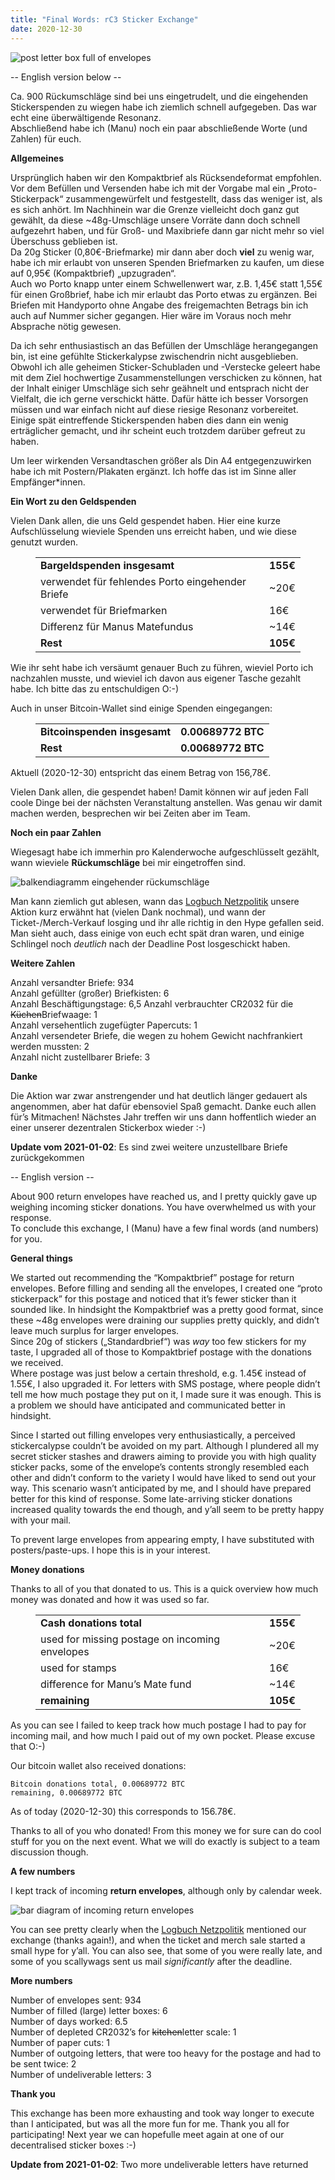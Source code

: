 ```yaml
---
title: "Final Words: rC3 Sticker Exchange"
date: 2020-12-30
---
```


![post letter box full of envelopes](/images/stickerbox-large.jpg)

-- English version below --

Ca. 900 Rückumschläge sind bei uns eingetrudelt, und die eingehenden Stickerspenden zu wiegen habe ich ziemlich schnell aufgegeben. Das war echt eine überwältigende Resonanz.  
Abschließend habe ich (Manu) noch ein paar abschließende Worte (und Zahlen) für euch.

**Allgemeines**

Ursprünglich haben wir den Kompaktbrief als Rücksendeformat empfohlen. Vor dem Befüllen und Versenden habe ich mit der Vorgabe mal ein „Proto-Stickerpack“ zusammengewürfelt und festgestellt, dass das weniger ist, als es sich anhört. Im Nachhinein war die Grenze vielleicht doch ganz gut gewählt, da diese ~48g-Umschläge unsere Vorräte dann doch schnell aufgezehrt haben, und für Groß- und Maxibriefe dann gar nicht mehr so viel Überschuss geblieben ist.  
Da 20g Sticker (0,80€-Briefmarke) mir dann aber doch **viel** zu wenig war, habe ich mir erlaubt von unseren Spenden Briefmarken zu kaufen, um diese auf 0,95€ (Kompaktbrief) „upzugraden“.  
Auch wo Porto knapp unter einem Schwellenwert war, z.B. 1,45€ statt 1,55€ für einen Großbrief, habe ich mir erlaubt das Porto etwas zu ergänzen. Bei Briefen mit Handyporto ohne Angabe des freigemachten Betrags bin ich auch auf Nummer sicher gegangen. Hier wäre im Voraus noch mehr Absprache nötig gewesen.

Da ich sehr enthusiastisch an das Befüllen der Umschläge herangegangen bin, ist eine gefühlte Stickerkalypse zwischendrin nicht ausgeblieben. Obwohl ich alle geheimen Sticker-Schubladen und -Verstecke geleert habe mit dem Ziel hochwertige Zusammenstellungen verschicken zu können, hat der Inhalt einiger Umschläge sich sehr geähnelt und entsprach nicht der Vielfalt, die ich gerne verschickt hätte. Dafür hätte ich besser Vorsorgen müssen und war einfach nicht auf diese riesige Resonanz vorbereitet. Einige spät eintreffende Stickerspenden haben dies dann ein wenig erträglicher gemacht, und ihr scheint euch trotzdem darüber gefreut zu haben.

Um leer wirkenden Versandtaschen größer als Din A4 entgegenzuwirken habe ich mit Postern/Plakaten ergänzt. Ich hoffe das ist im Sinne aller Empfänger*innen.

**Ein Wort zu den Geldspenden**

Vielen Dank allen, die uns Geld gespendet haben. Hier eine kurze Aufschlüsselung wieviele Spenden uns erreicht haben, und wie diese genutzt wurden.

<figure class="wp-block-table is-style-regular"><table><tbody><tr><td><strong>Bargeldspenden insgesamt</strong></td><td class="has-text-align-right" data-align="right"><strong>155€</strong></td></tr><tr><td>verwendet für fehlendes Porto eingehender Briefe</td><td class="has-text-align-right" data-align="right">~20€</td></tr><tr><td>verwendet für Briefmarken</td><td class="has-text-align-right" data-align="right">16€</td></tr><tr><td>Differenz für Manus Matefundus</td><td class="has-text-align-right" data-align="right">~14€</td></tr><tr><td><strong>Rest</strong></td><td class="has-text-align-right" data-align="right"><strong>105€</strong></td></tr></tbody></table></figure>

Wie ihr seht habe ich versäumt genauer Buch zu führen, wieviel Porto ich nachzahlen musste, und wieviel ich davon aus eigener Tasche gezahlt habe. Ich bitte das zu entschuldigen O:-)

Auch in unser Bitcoin-Wallet sind einige Spenden eingegangen:

<figure class="wp-block-table is-style-regular"><table><tbody><tr><td><strong>Bitcoinspenden insgesamt</strong></td><td class="has-text-align-right" data-align="right"><strong>0.00689772</strong>&nbsp;<strong>BTC</strong></td></tr><tr><td><strong>Rest</strong></td><td class="has-text-align-right" data-align="right"><strong>0.00689772&nbsp;BTC</strong></td></tr></tbody></table></figure>

Aktuell (2020-12-30) entspricht das einem Betrag von 156,78€.

Vielen Dank allen, die gespendet haben! Damit können wir auf jeden Fall coole Dinge bei der nächsten Veranstaltung anstellen. Was genau wir damit  machen werden, besprechen wir bei Zeiten aber im Team.

**Noch ein paar Zahlen**

Wiegesagt habe ich immerhin pro Kalenderwoche aufgeschlüsselt gezählt, wann wieviele **Rückumschläge** bei mir eingetroffen sind.

![balkendiagramm eingehender rückumschläge](/images/return-envelopes-per-week.png)

Man kann ziemlich gut ablesen, wann das [Logbuch Netzpolitik](https://logbuch-netzpolitik.de/) unsere Aktion kurz erwähnt hat (vielen Dank nochmal), und wann der Ticket-/Merch-Verkauf losging und ihr alle richtig in den Hype gefallen seid.  
Man sieht auch, dass einige von euch echt spät dran waren, und einige Schlingel noch *deutlich* nach der Deadline Post losgeschickt haben.

**Weitere Zahlen**

Anzahl versandter Briefe: 934  
Anzahl gefüllter (großer) Briefkisten: 6  
Anzahl Beschäftigungstage: 6,5
Anzahl verbrauchter CR2032 für die ~~Küchen~~Briefwaage: 1  
Anzahl versehentlich zugefügter Papercuts: 1  
Anzahl versendeter Briefe, die wegen zu hohem Gewicht nachfrankiert werden mussten: 2  
Anzahl nicht zustellbarer Briefe: 3

**Danke**

Die Aktion war zwar anstrengender und hat deutlich länger gedauert als angenommen, aber hat dafür ebensoviel Spaß gemacht. Danke euch allen für’s Mitmachen! Nächstes Jahr treffen wir uns dann hoffentlich wieder an einer unserer dezentralen Stickerbox wieder :-)

**Update vom 2021-01-02**: Es sind zwei weitere unzustellbare Briefe zurückgekommen

-- English version --

About 900 return envelopes have reached us, and I pretty quickly gave up weighing incoming sticker donations. You have overwhelmed us with your response.  
To conclude this exchange, I (Manu) have a few final words (and numbers) for you.

**General things**

We started out recommending the “Kompaktbrief” postage for return envelopes. Before filling and sending all the envelopes, I created one “proto stickerpack” for this postage and noticed that it’s fewer sticker than it sounded like. In hindsight the Kompaktbrief was a pretty good format, since these ~48g envelopes were draining our supplies pretty quickly, and didn’t leave much surplus for larger envelopes.  
Since 20g of stickers („Standardbrief“) was *way* too few stickers for my taste, I upgraded all of those to Kompaktbrief postage with the donations we received.  
Where postage was just below a certain threshold, e.g. 1.45€ instead of 1.55€, I also upgraded it. For letters with SMS postage, where people didn’t tell me how much postage they put on it, I made sure it was enough. This is a problem we should have anticipated and communicated better in hindsight.</p>

Since I started out filling envelopes very enthusiastically, a perceived stickercalypse couldn’t be avoided on my part. Although I plundered all my secret sticker stashes and drawers aiming to provide you with high quality sticker packs, some of the envelope’s contents strongly resembled each other and didn’t conform to the variety I would have liked to send out your way. This scenario wasn’t anticipated by me, and I should have prepared better for this kind of response. Some late-arriving sticker donations increased quality towards the end though, and y’all seem to be pretty happy with your mail.

To prevent large envelopes from appearing empty, I have substituted with posters/paste-ups. I hope this is in your interest.

**Money donations**

Thanks to all of you that donated to us. This is a quick overview how much money was donated and how it was used so far.

<figure class="wp-block-table"><table><tbody><tr><td><strong>Cash donations total</strong></td><td class="has-text-align-right" data-align="right"><strong>155€</strong></td></tr><tr><td>used for missing postage on incoming envelopes</td><td class="has-text-align-right" data-align="right">~20€</td></tr><tr><td>used for stamps</td><td class="has-text-align-right" data-align="right">16€</td></tr><tr><td>difference for Manu’s Mate fund</td><td class="has-text-align-right" data-align="right">~14€</td></tr><tr><td><strong>remaining</strong></td><td class="has-text-align-right" data-align="right"><strong>105€</strong></td></tr></tbody></table></figure>

As you can see I failed to keep track how much postage I had to pay for incoming mail, and how much I paid out of my own pocket. Please excuse that O:-)

Our bitcoin wallet also received donations:

```goat
Bitcoin donations total, 0.00689772 BTC
remaining, 0.00689772 BTC 
```

As of today (2020-12-30) this corresponds to 156.78€.

Thanks to all of you who donated! From this money we for sure can do cool stuff for you on the next event. What we will do exactly is subject to a team discussion though.

**A few numbers**

I kept track of incoming **return envelopes**, although only by calendar week.

![bar diagram of incoming return envelopes](/images/return-envelopes-per-week.png)

You can see pretty clearly when the [Logbuch Netzpolitik](https://logbuch-netzpolitik.de/) mentioned our exchange (thanks again!), and when the ticket and merch sale started a small hype for y’all. You can also see, that some of you were really late, and some of you scallywags sent us mail *significantly* after the deadline.

**More numbers**

Number of envelopes sent: 934  
Number of filled (large) letter boxes: 6  
Number of days worked: 6.5  
Number of depleted CR2032’s for ~~kitchen~~letter scale: 1  
Number of paper cuts: 1  
Number of outgoing letters, that were too heavy for the postage and had to be sent twice: 2  
Number of undeliverable letters: 3

**Thank you**

This exchange has been more exhausting and took way longer to execute than I anticipated, but was all the more fun for me. Thank you all for participating! Next year we can hopefulle meet again at one of our decentralised sticker boxes :-)

**Update from 2021-01-02**: Two more undeliverable letters have returned
